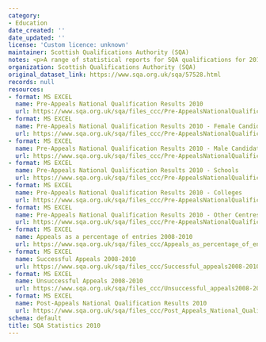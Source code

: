 ```yaml
---
category:
- Education
date_created: ''
date_updated: ''
license: 'Custom licence: unknown'
maintainer: Scottish Qualifications Authority (SQA)
notes: <p>A range of statistical reports for SQA qualifications for 2010.</p>
organization: Scottish Qualifications Authority (SQA)
original_dataset_link: https://www.sqa.org.uk/sqa/57528.html
records: null
resources:
- format: MS EXCEL
  name: Pre-Appeals National Qualification Results 2010
  url: https://www.sqa.org.uk/sqa/files_ccc/Pre-AppealsNationalQualificationResults2010.xls
- format: MS EXCEL
  name: Pre-Appeals National Qualification Results 2010 - Female Candidates
  url: https://www.sqa.org.uk/sqa/files_ccc/Pre-AppealsNationalQualificationResults2010Female.xls
- format: MS EXCEL
  name: Pre-Appeals National Qualification Results 2010 - Male Candidates
  url: https://www.sqa.org.uk/sqa/files_ccc/Pre-AppealsNationalQualificationResults2010Male.xls
- format: MS EXCEL
  name: Pre-Appeals National Qualification Results 2010 - Schools
  url: https://www.sqa.org.uk/sqa/files_ccc/Pre-AppealsNationalQualificationResults2010Schools.xls
- format: MS EXCEL
  name: Pre-Appeals National Qualification Results 2010 - Colleges
  url: https://www.sqa.org.uk/sqa/files_ccc/Pre-AppealsNationalQualificationResults2010Colleges.xls
- format: MS EXCEL
  name: Pre-Appeals National Qualification Results 2010 - Other Centres
  url: https://www.sqa.org.uk/sqa/files_ccc/Pre-AppealsNationalQualificationResults2010OtherCentres.xls
- format: MS EXCEL
  name: Appeals as a percentage of entries 2008-2010
  url: https://www.sqa.org.uk/sqa/files_ccc/Appeals_as_percentage_of_entries2008-2010.xls
- format: MS EXCEL
  name: Successful Appeals 2008-2010
  url: https://www.sqa.org.uk/sqa/files_ccc/Successful_appeals2008-2010.xls
- format: MS EXCEL
  name: Unsuccessful Appeals 2008-2010
  url: https://www.sqa.org.uk/sqa/files_ccc/Unsuccessful_appeals2008-2010.xls
- format: MS EXCEL
  name: Post-Appeals National Qualification Results 2010
  url: https://www.sqa.org.uk/sqa/files_ccc/Post_Appeals_National_Qualification_Results_2010.xls
schema: default
title: SQA Statistics 2010
---
```

